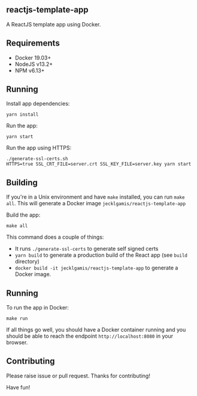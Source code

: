 ## reactjs-template-app 

A ReactJS template app using Docker.

## Requirements
* Docker 19.03+
* NodeJS v13.2+
* NPM v6.13+

## Running

Install app dependencies:

```
yarn install 
```

Run the app:
```
yarn start
```

Run the app using HTTPS:
```
./generate-ssl-certs.sh
HTTPS=true SSL_CRT_FILE=server.crt SSL_KEY_FILE=server.key yarn start
```
## Building
If you're in a Unix environment and have `make` installed, you can run `make all`.
This will generate a Docker image `jecklgamis/reactjs-template-app` 

Build the app:
```
make all
```
This command does a couple of things:
* It runs `./generate-ssl-certs` to generate self signed certs
* `yarn build` to generate a production build of the React app (see `build` directory)
* `docker build -it jecklgamis/reactjs-template-app` to generate a Docker image.
 
## Running

To run the app in Docker:
```
make run
```
If all things go well, you should have a Docker container running and you should be able to
reach the endpoint `http://localhost:8080` in your browser.

## Contributing
Please raise issue or pull request. Thanks for contributing!

Have fun!